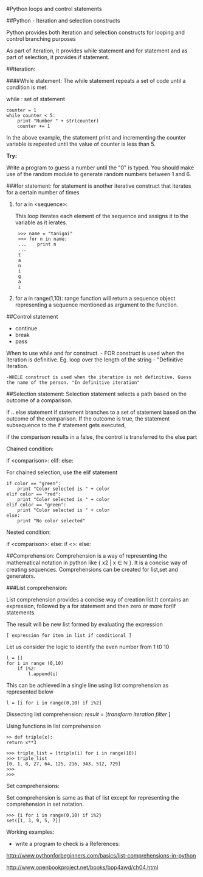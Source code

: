 #Python loops and control statements

##Python - Iteration and selection constructs

Python provides both iteration and selection constructs for looping and control branching purposes

As part of iteration, it provides while statement and for statement and as part of selection, it provides if statement.

##Iteration:

####While statement:
The while statement repeats a set of code until a condition is met.

while <condition>:
	set of statement
		
	counter = 1
	while counter < 5:
		print "Number " + str(counter)
		counter += 1
	
In the above example, the statement print and incrementing the counter variable is repeated until the value of counter is less than 5.


**Try:**

Write a program to guess a number until the "0" is typed. You should make use of the random module to generate random numbers between 1 and 6.


###for statement:
for statement is another iterative construct that iterates for a certain number of times


1. for a in \<sequence\>:
	
	This loop iterates each element of the sequence and assigns it to the variable as it ierates.
	
		>>> name = "tanigai"
		>>> for n in name:
		...    print n
		... 
		t	
		a
		n
		i
		g
		a
		i
		 
2. for a in range(1,10):
range function will return a sequence object representing a sequence mentioned as argument to the function.

##Control statement

- continue
- break 
- pass

When to use while and for construct. 
	- FOR construct is used when the iteration is definitive. Eg. loop over the length of the string - "Definitive iteration.
	
	-WHILE construct is used when the iteration is not definitive. Guess the name of the person. "In definitive iteration"


##Selection statement:
Selection statement selects a path based on the outcome of a comparison.

if .. else statement
if statement branches to a set of statement based on the outcome of the comparison. If the outcome is true, the statement subsequence to the if statement gets executed,

if the comparison results in a false, the control is transferred to the else part

Chained condition:

if \<comparison\>:
elif:
else:


For chained selection, use the elif statement

	if color == "green":
   		print "Color selected is " + color
	elif color == "red":
   		print "Color selected is " + color
	elif color == "green":
   		print "Color selected is " + color
	else:
   		print "No color selected"


Nested condition:

if \<comparison\>:
else:
    if <>:
    else:
    
##Comprehension:
Comprehension is a way of representing the mathematical notation in python like { x2 | x ∈ ℕ }. It is a concise way of creating sequences. Comprehensions can be created for list,set and generators.

###List comprehension: 

List comprehension provides a concise way of creation list.It contains an expression, followed by a for statement and then zero or more for/if statements.

The result will be new list formed by evaluating the expression

	[ expression for item in list if conditional ]

Let us consider the logic to identify the even number from 1 t0 10

	l = []
	for i in range (0,10)
   		if i%2:
     		l.append(i)
 
This can be achieved in a single line using list comprehension as represented below
 	
 	l = [i for i in range(0,10) if i%2]    

Dissecting list comprehension:
*result*  = [*transform*    *iteration*         *filter* ]

Using functions in list comprehension

	>> def triple(x):
   	return x**3
   	
	>>> triple_list = [triple(i) for i in range(10)]
	>>> triple_list
	[0, 1, 8, 27, 64, 125, 216, 343, 512, 729]
	>>> 
	>>> 

Set comprehensions:

Set comprehension is same as that of list except for representing the comprehension in set notation.

	>>> {i for i in range(0,10) if i%2}
	set([1, 3, 9, 5, 7])


Working examples:

- write a program to check is a 
References:

http://www.pythonforbeginners.com/basics/list-comprehensions-in-python

http://www.openbookproject.net/books/bpp4awd/ch04.html